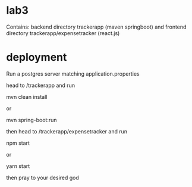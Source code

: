 # lab3

Contains: backend directory trackerapp (maven springboot)
and 
frontend directory trackerapp/expensetracker (react.js)

# deployment

Run a postgres server matching application.properties

head to /trackerapp and run

mvn clean install

or

mvn spring-boot:run

then head to /trackerapp/expensetracker and run

npm start

or 

yarn start


then pray to your desired god
